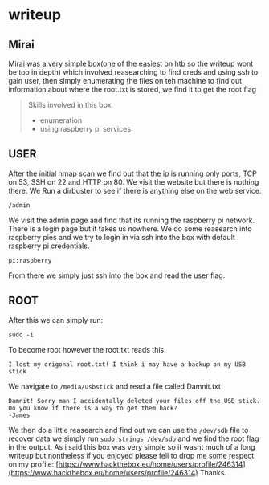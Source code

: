 # writeup

## Mirai

Mirai was a very simple box\(one of the easiest on htb so the writeup wont be too in depth\) which involved reasearching to find creds and using ssh to gain user, then simply enumerating the files on teh machine to find out information about where the root.txt is stored, we find it to get the root flag

> Skills involved in this box
>
> * enumeration
> * using raspberry pi services

## USER

After the initial nmap scan we find out that the ip is running only ports, TCP on 53, SSH on 22 and HTTP on 80. We visit the website but there is nothing there. We Run a dirbuster to see if there is anything else on the web service.

```text
/admin
```

We visit the admin page and find that its running the raspberry pi network. There is a login page but it takes us nowhere. We do some reasearch into raspberry pies and we try to login in via ssh into the box with default raspberry pi credentials.

```text
pi:raspberry
```

From there we simply just ssh into the box and read the user flag.

## ROOT

After this we can simply run:

```text
sudo -i
```

To become root however the root.txt reads this:

```text
I lost my origonal root.txt! I think i may have a backup on my USB stick
```

We navigate to `/media/usbstick` and read a file called Damnit.txt

```text
Damnit! Sorry man I accidentally deleted your files off the USB stick.
Do you know if there is a way to get them back?
-James
```

We then do a little reasearch and find out we can use the `/dev/sdb` file to recover data we simply run `sudo strings /dev/sdb` and we find the root flag in the output. As i said this box was very simple so it wasnt much of a long writeup but nontheless if you enjoyed please fell to drop me some respect on my profile: [https://www.hackthebox.eu/home/users/profile/246314](https://www.hackthebox.eu/home/users/profile/246314) Thanks.

